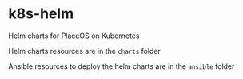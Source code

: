 # k8s-helm
Helm charts for PlaceOS on Kubernetes

Helm charts resources are in the `charts` folder

Ansible resources to deploy the helm charts are in the `ansible` folder
